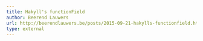 ```yaml
---
title: Hakyll's functionField
author: Beerend Lauwers
url: http://beerendlauwers.be/posts/2015-09-21-hakylls-functionfield.html
type: external
---
```

